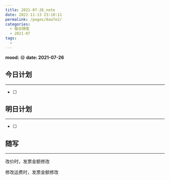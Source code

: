 ```yaml
---
title: 2021-07-26_note
date: 2022-11-13 23:10:11
permalink: /pages/6aa7e2/
categories:
  - 每日随笔
  - 2021-07
tags:
  - 
---
```

**mood:** :smile:  																		**date: 2021-07-26**  
## 今日计划  
------
- [ ]  
## 明日计划  
------
- [ ]  
## 随写 
------

改价时，发票金额修改

修改运费时，发票金额修改